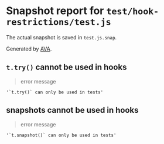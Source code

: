 # Snapshot report for `test/hook-restrictions/test.js`

The actual snapshot is saved in `test.js.snap`.

Generated by [AVA](https://avajs.dev).

## `t.try()` cannot be used in hooks

> error message

    '`t.try()` can only be used in tests'

## snapshots cannot be used in hooks

> error message

    '`t.snapshot()` can only be used in tests'
